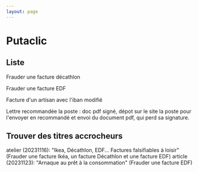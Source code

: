 ```yaml
---
layout: page
---
```


# Putaclic

## Liste 

Frauder une facture décathlon

Frauder une facture EDF

Facture d'un artisan avec l'iban modifié

Lettre recommandée la poste : 
doc pdf signé, dépot sur le site la poste pour l'envoyer en recommandé et envoi du document pdf, qui perd sa signature.

## Trouver des titres accrocheurs

atelier (20231116): "Ikea, Décathlon, EDF... Factures falsifiables à loisir" (Frauder une facture Ikéa, un facture Décathlon et une facture EDF)
article (20231123): "Arnaque au prêt à la consommation" (Frauder une facture EDF)